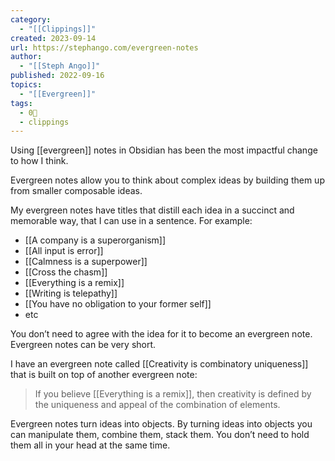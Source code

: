 ```yaml
---
category:
  - "[[Clippings]]"
created: 2023-09-14
url: https://stephango.com/evergreen-notes
author:
  - "[[Steph Ango]]"
published: 2022-09-16
topics:
  - "[[Evergreen]]"
tags:
  - 0🌲
  - clippings
---
```

Using [[evergreen]] notes in Obsidian has been the most impactful change to how I think.

Evergreen notes allow you to think about complex ideas by building them up from smaller composable ideas.

My evergreen notes have titles that distill each idea in a succinct and memorable way, that I can use in a sentence. For example:

- [[A company is a superorganism]]
- [[All input is error]]
- [[Calmness is a superpower]]
- [[Cross the chasm]]
- [[Everything is a remix]]
- [[Writing is telepathy]]
- [[You have no obligation to your former self]]
- etc

You don’t need to agree with the idea for it to become an evergreen note. Evergreen notes can be very short.

I have an evergreen note called [[Creativity is combinatory uniqueness]] that is built on top of another evergreen note:

> If you believe [[Everything is a remix]], then creativity is defined by the uniqueness and appeal of the combination of elements.

Evergreen notes turn ideas into objects. By turning ideas into objects you can manipulate them, combine them, stack them. You don’t need to hold them all in your head at the same time.